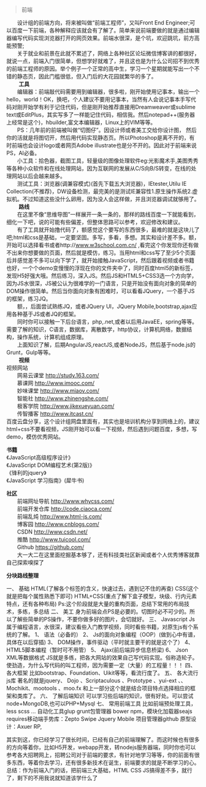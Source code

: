 > 前端

　　设计组的前端方向，将来被叫做“前端工程师”，又叫Front End Engineer;可以百度一下前端，各种解释应该就会有了解了。简单来说前端要做的就是通过编辑器编写代码实现浏览器打开的网页效果。前端水很深，是个坑，欢迎跳坑，前方高能预警;  
　　关于就业和前景在此就不累述了，网络上各种社区论坛微信博客讲的都很好，就说一点，前端入门很简单，但想学好就难了，并且这也是为什么公司招不到优秀的前端工程师的原因。举个例子一个正常的高中生，学习一个星期就能写出一个不错的静态页，因此门槛很低，但入门后的大花园就繁华的多了。  
　　
**工具**  
　　编辑器：前端敲代码需要用到编辑器，很多啦，刚开始使用记事本，输出一个hello，world！OK，换吧，个人建议不要用记事本，当然有人会说记事本手写代码对刚开始学有利于记住代码，但是刚开始推荐直接用Dreamweaver或sublime text或EditPlus，其实写多了一样能记住代码，相信我。然后notepad++(服务器上经常是这个)，hbuilder,富文本编辑器，Linux上的VIM等等。  
　　PS：几年前的前端被叫做“切图仔”。因设计师或者美工交给你设计图，
然后你的活就是将图切开，然后用代码实现静态页。所以Photoshop是离不开的，有时前端也会设计logo或者网页Adobe illustrate也是分不开的。因此对于前端来说PS，AI必备。  
　　小工具：拾色器，截图工具，轻量级的图像处理软件eg:光影魔术手,美图秀秀等各种小众软件和在线处理网站，因为互联网的发展从C/S向B/S转变，在线的处理网站以后会越来越多。  
　　测试工具：浏览器(调兼容模式)(首先下载五大浏览器)，IEtester,Utilu IE Collection(不推荐)，DW设备检测，最完美的是测试IE兼容性1.原生操作系统2.虚拟机。不过知道这些没什么卵用，因为没人会这样做，并且浏览器调试就够用了。  
　　
**路线**  
　　在这里不像“思维导图”一样展开一条一条的，那样的路线百度一下就能看到，细化一下吧，说的可能有些偏差，但整体思路可以参考，欢迎修改和建议。  
　　有了工具就开始撸代码了，额感觉这个要写的东西很多，最难的就是这块儿了吧;html和css是基础，一定要坚固。多写，多看，多想。其实和设计差不多。额，开始可以选择看书或者http://www.w3school.com.cn/ ,看完这个你发现你还有做不出来你想要做的页面，然后就是模仿，练习。当用html和css写了至少5个页面后并感觉差不多可以向下学了，就开始接触JavaScript，然后跟着视频或者书籍也好，一个个demo变慢慢的浮现在你的文件夹中了，同时百度html5的新标签，发现H5好强大哦。然后练习，深入JS。然后JS和HTML5+CSS3选一个方向学，因为JS水很深，JS被公认为很难学的一门语言，只是开始没有面向对象的简单的DOM操作很简单。然后当你面向对象有困难时，可以看看JQuery，一个基于JS的框架，练习JQ。  
　　额，，后面尝试熟练JQ，或者JQuery UI，JQuery Mobile,bootstrap,ajax应用各种基于JS或者JQ的框架。  
　　同时你可以接触一下后台语言，php,.net,或者以后用JavaEE，spring等等。需要了解的知识，C语言，数据库，离散数学，http协议，计算机网络，数据结构，操作系统，计算机组成原理。  
　　上面知识了解，后期AngularJS,reactJS,或者NodeJS，然后基于node.js的Grunt，Gulp等等。  
　　
**视频**  
视频网站  
　　网易云课堂 http://study.163.com/  
　　慕课网 http://www.imooc.com/  
　　妙味课堂 http://www.miaov.com/  
　　智能社 http://www.zhinengshe.com/  
　　极客学院 http://www.jikexueyuan.com/  
　　传智播客 http://www.itcast.cn/  
百度云盘分享，这个设计组网盘里面有，其实也是培训机构分享到网络上的，建议html+css不要看视频，JS刚开始可以看一下视频，然后遇到问题百度，多想，写demo，模仿优秀网站。  

**书籍**  
    《JavaScript高级程序设计》  
    《JavaScript DOM编程艺术(第2版)》  
    《锋利的jquery》  
    《JavaScript 学习指南》(犀牛书)  
    
**社区**  
　　前端网址导航 http://www.whycss.com/  
　　前端开发仓库 http://code.ciaoca.com/  
　　前端乱炖 http://www.html-js.com/  
　　博客园 http://www.cnblogs.com/  
　　CSDN http://www.csdn.net/  
　　推酷 http://www.tuicool.com/  
　　Github https://github.com/  
　　大一大二在这里面挖掘基本够了，还有科技类社区新闻或者个人优秀博客就靠自己探索嗅探了  
  
**分块路线整理**  
  
一、	基础
HTML(了解各个标签的含义，快速过去，遇到记不住的再查)
CSS(这个就是把每个属性熟悉下即可)
HTML+CSS(重点了解下盒子模型，块级、行内元素特点，还有各种布局)
Ps:这个阶段就是大量的重构页面，总结下常用的布局技术，多练，多总结
二、	美工
身为前端会点PS是必要的。切图时必不可少的。所以了解些简单的PS操作，不要你做多好的图片，会切就好。
三、	Javascript
Js属于编程语言，水很深，建议看些入门教学视频，同时看些书籍，对原生js有个系统的了解。
1、	语法（必备的）
2、	Js的面向对象编程（OOP）(做到心中有谱，具体在以后穿插)
3、	DOM操作，事件驱动（平时就主要干的就是这个了）
4、	HTML5脚本编程（暂时可不用管）
5、	Ajax(前后端异步信息桥梁)
6、	Json XML等数据格式
JS就是多练，把各大网站的效果自己写代码实现。俗称造轮子。使劲造，为什么写代码的叫工程师，因为需要一定（大量）的工程量！！！
四、	各大框架
比如bootstrap、Foundation、Uikit等等，看流行度了。
五、	各大流行js库
著名的就是jquery、 Dojo 、Scriptaculous 、Prototype 、yui-ext 、、Mochikit、mootools 、moo.fx
和上一部分这个就是结合项目特点选择相应的框架和类库了。
六、	了解后端知识
可以学习些后端的知识，很有好处。可以尝试node+MongoDB,也可以PHP+Mysql
七、  常用前端工具
比如前端预处理工具，less scss ... 自动化工具glup grunt包管理器 bower npm，模块化加载器seajs requires移动端手势库：Zepto Swipe Jquery Mobile 项目管理器github 原型设计：Axuer RP,

其实到这，你已经学习了很长时间，已经有自己的前端理解了。而这时候也有很多的方向等着你，比如H5开发，webapp开发，转nodejs服务器端，同时你也可以参考各大招聘网上，招聘公司对于前端的要求，有针对地学习等等，你的前面有很多东西，等着你去学习，还有很多新技术在诞生，前端要求的就是不断学习的心。
总结：作为前端入门的话，把前端三大基础，HTML CSS JS搞得差不多，就行了，剩下的不用我说就知道该学什么了


　　
　　
　　
　　
　　










